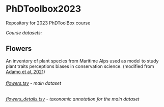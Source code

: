 # PhDToolbox2023
Repository for 2023 PhDToolBox course

*Course datasets:*

## Flowers
An inventory of plant species from Maritime Alps used as model to study plant traits perceptions biases in conservation science. (modified from [Adamo et al, 2021](https://doi.org/10.1038/s41477-021-00912-2))

###### [flowers.tsv](https://raw.githubusercontent.com/mchialva/PhDToolbox2023/main/Datasets/flowers.tsv) -  main dataset
###### [flowers_details.tsv](https://raw.githubusercontent.com/mchialva/PhDToolbox2023/main/Datasets/flowers_details.tsv) - taxonomic annotation for the main dataset


